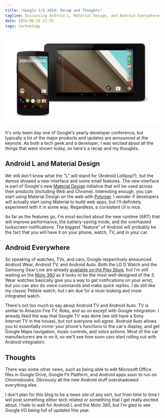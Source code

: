 ```yaml
---
title: "Google I/O 2014: Recap and Thoughts"
tagline: Discussing Android L, Material Design, and Android Everywhere from this year's Google I/O
date: 2014-06-25 21:33
tags: technology
---
```


![Image of Android L Developer Preview shown on devices](l-dev-prev-1024x574.png)

It's only been day one of Google's yearly developer conference, but typically a lot of the major products and updates are announced at the keynote. As both a tech geek and a developer, I was excited about all the things that were shown today, so here's a recap and my thoughts.

## Android L and Material Design

We still don't know what the "L" will stand for (Android Lollipop?), but the demos showed a new interface and some small features. The new interface is part of Google's new [Material Design](http://www.google.com/design/) initiative that will be used across their products (including Web and Chrome). Interesting enough, you can start using Material Design on the web with [Polymer](http://www.polymer-project.org/docs/elements/material.html). I wonder if developers will actually start using Material to build web apps, but I'll definitely experiment with it in some way. Regardless, a consistent UI is nice.

As far as the features go, I'm most excited about the new runtime (ART) that will improve performance, the battery-saving mode, and the overhauled lockscreen notifications. The biggest "feature" of Android will probably be the fact that you will have it on your phone, watch, TV, and in your car.

## Android Everywhere

So speaking of watches, TVs, and cars, Google respectively announced Android Wear, Android TV, and Android Auto. Both the LG G Watch and the Samsung Gear Live are already [available on the Play Store](https://play.google.com/store/devices/collection/promotion_5000135_android_wear_us), but I'm still waiting on the [Moto 360](https://moto360.motorola.com/) as it looks to be the most well-designed of the 3. Wear watches basically give you a way to get notifications on your wrist, but you can also do voice commands and make quick replies. I do still like my classic Pebble watch, but I am due for a nicer looking and more integrated watch.

There's not too much to say about Android TV and Android Auto. TV is similar to Amazon Fire TV, Roku, and so on except with Google integration. I already liked the way that Google TV was done (we still have a Sony Internet TV in the house), but not everyone will agree. Android Auto allows you to essentially mirror your phone's functions to the car's display, and get Google Maps navigation, music controls, and voice actions. Most of the car manufacturers are in on it, so we'll see how soon cars start rolling out with Android integration.

## Thoughts

There was some other news, such as being able to edit Microsoft Office files in Google Drive, Google Fit Platform, and Android apps soon to run on Chromebooks. Obviously all the new Android stuff overshadowed everything else.

I don't plan for this blog to be a news site of any sort, but from time to time I will post something either tech related or something that I get really excited about. I hate to wait for Android L and the Moto 360, but I'm glad to see Google I/O being full of updates this year.
